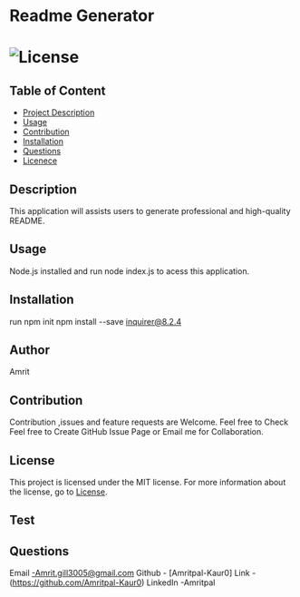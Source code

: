 # Readme Generator
# ![License](https://img.shields.io/badge/license-MIT-Orange)

## Table of Content

 - [Project Description](#Description)
 - [Usage](#Usage)
 - [Contribution](#Contribution)
 - [Installation](#Instation)
 - [Questions](#Questions)
 - [Licenece](#Licence)



## Description
  This application will assists users to generate professional and high-quality README.

## Usage
 Node.js installed and run node index.js to acess this application.

## Installation
   run         npm init          npm install --save inquirer@8.2.4

## Author 
 Amrit

## Contribution
 Contribution ,issues and feature requests are Welcome.
 Feel free to Check Feel free to Create GitHub Issue Page or Email me for Collaboration.


  ## License

This project is licensed under the MIT license. For more information about the license, go to [License](https://choosealicense.com/licenses/mit/).


## Test
 

## Questions
 Email -Amrit.gill3005@gmail.com
 Github - [Amritpal-Kaur0]      Link -(https://github.com/Amritpal-Kaur0)
 LinkedIn -Amritpal
  